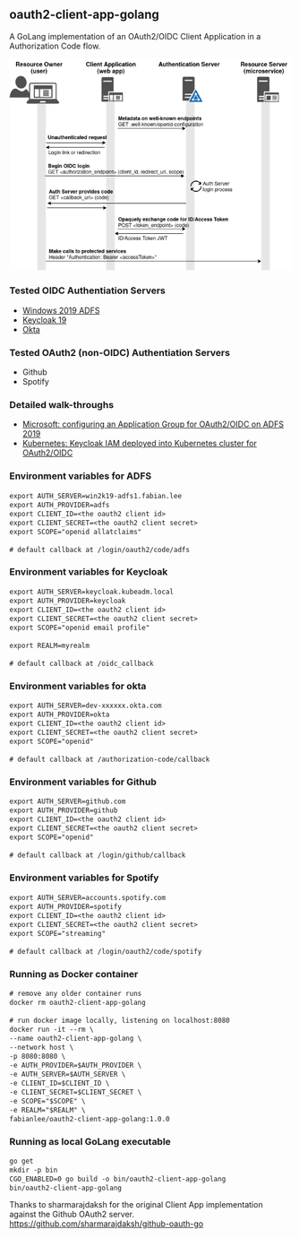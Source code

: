 ##  oauth2-client-app-golang ##

A GoLang implementation of an OAuth2/OIDC Client Application in a Authorization Code flow.

![OAuth2/OIDC Entities](https://github.com/fabianlee/oauth2-client-app-golang/raw/main/diagrams/oauth2-oidc-entities.drawio.png)

### Tested OIDC Authentiation Servers

* [Windows 2019 ADFS](https://fabianlee.org/2022/08/22/microsoft-configuring-an-application-group-for-oauth2-oidc-on-adfs-2019/)
* [Keycloak 19](https://fabianlee.org/2022/09/10/kubernetes-keycloak-iam-deployed-into-kubernetes-cluster-for-oauth2-oidc/)
* [Okta](https://developer.okta.com)

### Tested OAuth2 (non-OIDC) Authentiation Servers

* Github
* Spotify

### Detailed walk-throughs

* [Microsoft: configuring an Application Group for OAuth2/OIDC on ADFS 2019](https://fabianlee.org/2022/08/22/microsoft-configuring-an-application-group-for-oauth2-oidc-on-adfs-2019/)
* [Kubernetes: Keycloak IAM deployed into Kubernetes cluster for OAuth2/OIDC ](https://fabianlee.org/2022/09/10/kubernetes-keycloak-iam-deployed-into-kubernetes-cluster-for-oauth2-oidc/)

### Environment variables for ADFS

```
export AUTH_SERVER=win2k19-adfs1.fabian.lee
export AUTH_PROVIDER=adfs
export CLIENT_ID=<the oauth2 client id>
export CLIENT_SECRET=<the oauth2 client secret>
export SCOPE="openid allatclaims"

# default callback at /login/oauth2/code/adfs
```

### Environment variables for Keycloak

```
export AUTH_SERVER=keycloak.kubeadm.local
export AUTH_PROVIDER=keycloak
export CLIENT_ID=<the oauth2 client id>
export CLIENT_SECRET=<the oauth2 client secret>
export SCOPE="openid email profile"

export REALM=myrealm

# default callback at /oidc_callback
```

### Environment variables for okta

```
export AUTH_SERVER=dev-xxxxxx.okta.com
export AUTH_PROVIDER=okta
export CLIENT_ID=<the oauth2 client id>
export CLIENT_SECRET=<the oauth2 client secret>
export SCOPE="openid"

# default callback at /authorization-code/callback
```

### Environment variables for Github

```
export AUTH_SERVER=github.com
export AUTH_PROVIDER=github
export CLIENT_ID=<the oauth2 client id>
export CLIENT_SECRET=<the oauth2 client secret>
export SCOPE="openid"

# default callback at /login/github/callback
```

### Environment variables for Spotify

```
export AUTH_SERVER=accounts.spotify.com
export AUTH_PROVIDER=spotify
export CLIENT_ID=<the oauth2 client id>
export CLIENT_SECRET=<the oauth2 client secret>
export SCOPE="streaming"

# default callback at /login/oauth2/code/spotify
```

### Running as Docker container

```
# remove any older container runs
docker rm oauth2-client-app-golang

# run docker image locally, listening on localhost:8080
docker run -it --rm \
--name oauth2-client-app-golang \
--network host \
-p 8080:8080 \
-e AUTH_PROVIDER=$AUTH_PROVIDER \
-e AUTH_SERVER=$AUTH_SERVER \
-e CLIENT_ID=$CLIENT_ID \
-e CLIENT_SECRET=$CLIENT_SECRET \
-e SCOPE="$SCOPE" \
-e REALM="$REALM" \
fabianlee/oauth2-client-app-golang:1.0.0
```

### Running as local GoLang executable

```
go get
mkdir -p bin
CGO_ENABLED=0 go build -o bin/oauth2-client-app-golang
bin/oauth2-client-app-golang
```


Thanks to sharmarajdaksh for the original Client App implementation against the Github OAuth2 server.
https://github.com/sharmarajdaksh/github-oauth-go
